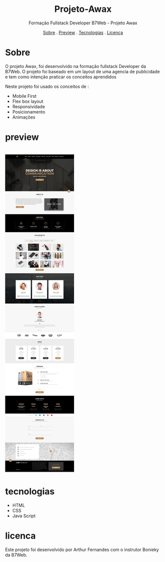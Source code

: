 
<h1 align="center">Projeto-Awax</h1>
<p align="center">Formação Fullstack Developer B7Web - Projeto Awax</p>

<p align="center">
<a href= "#Sobre">Sobre</a> .
<a href= "#preview">Preview</a> .
<a href= "#tecnologias">Tecnologias</a> .
<a href= "#licenca">Licença</a>
</p>

# Sobre
<p>O projeto Awax, foi desenvolvido na formação fullstack Developer da B7Web.
O projeto foi baseado em um layout de uma agencia de publicidade e tem como intenção praticar os conceitos aprendidos</p>
<p>Neste projeto foi usado os conceitos de :<p/>
<ul>
<li>Mobile First</li>
<li>Flex box layout</li>
<li>Responsividade</li>
<li>Posicionamento</li>
<li>Animações
</ul>


# preview
<h1>
    <img src="layout/layout_desktop.jpg"/>
</h1>

# tecnologias
<ul>
<li>HTML</li>
<li>CSS</li>
<li>Java Script</li>
</ul>

# licenca
<p>Este projeto foi desenvolvido por Arthur Fernandes  com o instrutor Bonieky da B7Web.</p>



